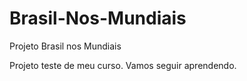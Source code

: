 # Brasil-Nos-Mundiais
 Projeto Brasil nos Mundiais

Projeto teste de meu curso.
Vamos seguir aprendendo.